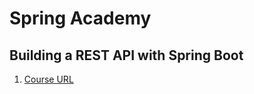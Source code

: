 # Spring Academy

## Building a REST API with Spring Boot

1. [Course URL](https://spring.academy/courses/building-a-rest-api-with-spring-boot)